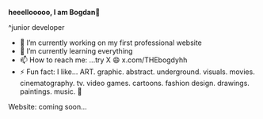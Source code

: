 **heeellooooo, I am Bogdan👋**

^junior developer

- 🔭 I’m currently working on my first professional website
- 🌱 I’m currently learning everything
- 📫 How to reach me: ...try X 😄 x.com/THEbogdyhh
- ⚡ Fun fact: I like... ART. graphic. abstract. underground. visuals. movies. cinematography. tv. video games. cartoons. fashion design. drawings. paintings. music. 👀


Website: coming soon...

